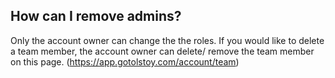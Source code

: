 
## How can I remove admins?

Only the account owner can change the the roles. If you would like to delete a team member, the account owner can delete/ remove the team member on this page. (https://app.gotolstoy.com/account/team)
